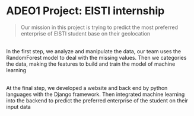 # ADEO1 Project: EISTI internship
>Our mission in this project is trying to predict the most preferred enterprise of EISTI student base on their geolocation 

<br>In the first step, we analyze and manipulate the data, our team uses the RandomForest model to deal with the missing values. Then we categories the data, making the features to build and train the model of machine learning

<br>At the final step, we developed a website and back end by python languages with the Django framework. Then integrated machine learning into the backend to predict the preferred enterprise of the student on their input data

